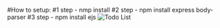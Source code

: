 #How to setup:
#1 step - nmp install
#2 step - npm install express body-parser
#3 step - npm install ejs
![Todo List](public/todolist-v1.jpg)

